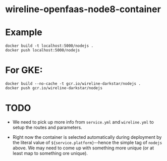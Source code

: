 # wireline-openfaas-node8-container

# Example

```
docker build -t localhost:5000/nodejs .
docker push localhost:5000/nodejs
```

# For GKE:

```
docker build --no-cache -t gcr.io/wireline-darkstar/nodejs .
docker push gcr.io/wireline-darkstar/nodejs
```


# TODO

* We need to pick up more info from `service.yml` and `wireline.yml` to setup the routes and parameters.

* Right now the container is selected automatically during deployment by the literal value of `${service.platform}`--hence the simple tag of `nodejs` above.  We may need to come up with something more unique (or at least map to something ore unique).
